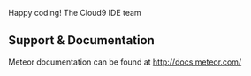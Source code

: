 Happy coding!
The Cloud9 IDE team

## Support & Documentation

Meteor documentation can be found at http://docs.meteor.com/
